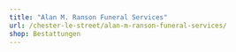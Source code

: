 ```yaml
---
title: "Alan M. Ranson Funeral Services"
url: /chester-le-street/alan-m-ranson-funeral-services/
shop: Bestattungen
---
```

